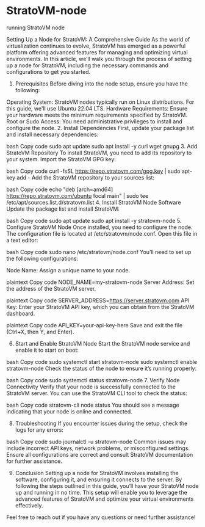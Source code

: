 # StratoVM-node
running StratoVM node 

Setting Up a Node for StratoVM: A Comprehensive Guide
As the world of virtualization continues to evolve, StratoVM has emerged as a powerful platform offering advanced features for managing and optimizing virtual environments. In this article, we’ll walk you through the process of setting up a node for StratoVM, including the necessary commands and configurations to get you started.

1. Prerequisites
Before diving into the node setup, ensure you have the following:

Operating System: StratoVM nodes typically run on Linux distributions. For this guide, we'll use Ubuntu 22.04 LTS.
Hardware Requirements: Ensure your hardware meets the minimum requirements specified by StratoVM.
Root or Sudo Access: You need administrative privileges to install and configure the node.
2. Install Dependencies
First, update your package list and install necessary dependencies:

bash
Copy code
sudo apt update
sudo apt install -y curl wget gnupg
3. Add StratoVM Repository
To install StratoVM, you need to add its repository to your system. Import the StratoVM GPG key:

bash
Copy code
curl -fsSL https://repo.stratovm.com/gpg.key | sudo apt-key add -
Add the StratoVM repository to your sources list:

bash
Copy code
echo "deb [arch=amd64] https://repo.stratovm.com/ubuntu focal main" | sudo tee /etc/apt/sources.list.d/stratovm.list
4. Install StratoVM Node Software
Update the package list and install StratoVM:

bash
Copy code
sudo apt update
sudo apt install -y stratovm-node
5. Configure StratoVM Node
Once installed, you need to configure the node. The configuration file is located at /etc/stratovm/node.conf. Open this file in a text editor:

bash
Copy code
sudo nano /etc/stratovm/node.conf
You’ll need to set up the following configurations:

Node Name: Assign a unique name to your node.

plaintext
Copy code
NODE_NAME=my-stratovm-node
Server Address: Set the address of the StratoVM server.

plaintext
Copy code
SERVER_ADDRESS=https://server.stratovm.com
API Key: Enter your StratoVM API key, which you can obtain from the StratoVM dashboard.

plaintext
Copy code
API_KEY=your-api-key-here
Save and exit the file (Ctrl+X, then Y, and Enter).

6. Start and Enable StratoVM Node
Start the StratoVM node service and enable it to start on boot:

bash
Copy code
sudo systemctl start stratovm-node
sudo systemctl enable stratovm-node
Check the status of the node to ensure it’s running properly:

bash
Copy code
sudo systemctl status stratovm-node
7. Verify Node Connectivity
Verify that your node is successfully connected to the StratoVM server. You can use the StratoVM CLI tool to check the status:

bash
Copy code
stratovm-cli node status
You should see a message indicating that your node is online and connected.

8. Troubleshooting
If you encounter issues during the setup, check the logs for any errors:

bash
Copy code
sudo journalctl -u stratovm-node
Common issues may include incorrect API keys, network problems, or misconfigured settings. Ensure all configurations are correct and consult StratoVM documentation for further assistance.

9. Conclusion
Setting up a node for StratoVM involves installing the software, configuring it, and ensuring it connects to the server. By following the steps outlined in this guide, you’ll have your StratoVM node up and running in no time. This setup will enable you to leverage the advanced features of StratoVM and optimize your virtual environments effectively.

Feel free to reach out if you have any questions or need further assistance!
